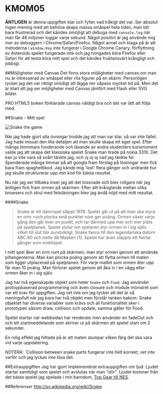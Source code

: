 KMOM05
=============

**ÄNTLIGEN** är denna uppgiften klar och fyfan vad tråkigt det var.
Ser absolut ingen mening med att behöva skapa massa småspel hela tiden, man blir bara frustrerad och det kändes omöjligt att debuga med `console.log` när man får 48 miljoner loggar varje sekund. Något positivt är jag använde mig mer av debuggern i Chrome/Safari/Firefox. Något annat och klaga på är att  metoderna i `window.Key` inte fungerar i Google Chrome Canary, förflyttning av Asteroids spelet fungerade inte och jag tvingades köra Firefox eller Safari för att testa köra mitt spel och det kändes fruktansvärt krångligt och jobbigt. 

##Möjligheter med Canvas
Det finns stora möjligheter med canvas om man nu är intresserad av småspel eller rita figurer på en skärm. Personligen tycker jag det var riktigt onödigt att lägga ner såpass mycket tid på. Men det är klart att jag ser möjligheter med Canvas jämfört med Flash eller SVG bilder. 

PRO HTML5 boken förklarade canvas väldigt bra och det var lätt att följa med. 

##Snake - Mitt spel

![Snake the game](http://puu.sh/dqH2f/bc7869548c.png)

När jag hade gjort alla övningar trodde jag att man var klar, så var inte fallet. Jag hade missat den lilla detaljen att man skulle skapa ett eget spel. Efter många timmmars funderande och läsande av andra studenters kursmoment valde jag att skapa det klassiska spelet Snake man lirade på nokia 3310. Det kan ju inte vara så svårt tänkte jag, och oj oj oj vad jag tänkte fel. Spenderade många timmar på att googla fram förslag på lösningar men fick bara fram spaghettikod. Jag kände mig 'lost' flera gånger och undrarde hur jag skulle strukturerar upp min kod för bästa resultat.

Nu när jag ser tillbaka inser jag att det lossnade och blev roligare när jag äntligen fick fram ormen på skärmen. Efter allt krånglande mellan olika browsers och strul med felsökningen blev jag ändå nöjd med mitt resultat.



####Snake
>Snake är ett datorspel släppt 1978. Spelet går ut på att man ska styra en orm >och plocka små punkter som ger poäng. Ormen växer varje gång den går över en punkt, och tar därmed upp mer och mer plats på spelplanen. Spelet slutar om spelaren styr ormen in i sig själv, vilket till slut blir oundvikligt. Snake fanns till den legendariska datorn ABC 80 och hette då Masken [1]. Spelet har även släppts ett flertal gånger som mobilspel. 


I mitt spel åker en orm runt på skärmen, man styr ormen genom att använda piltangenterna. Man kan plocka poäng genom att flytta ormen till maten som ligger utplacerad på spelplanen. För varje matbit som ormen äter upp får man 10 poäng. Man förlorar spelet genom att åka in i en vägg eller ormen åker in i sig själv.

Jag har två egenskapde objekt som heter `Snake` och `Food`. Jag använder protoypbaserad programmering och även closure och module mönstret som var ett krav för uppgiften. Jag vet inte om jag tycker att det är så meningsfult när jag bara har två objekt men förstår tanken bakom. Snake objektet har diverse variabler som krävs och all funktionalitet sker i prototypen såsom draw, collision och update, samma gäller för Food.

Spelet startar när webbsidan har renderats men använder en fadeOut och och ett startmeddelande som skriver ut på skärmen att spelet start om 2 sekunder. 


En rolig effekt jag hittade på är att maten slumpar vilken färg det ska vara vid varje uppdatering.

*NOTERA:* `Collision between snake parts fungerar inte helt korrekt, vet inte varför och jag lyckas inte lösa det.

##Extrauppgiften
Jag har gjort implementerat extrauppgiften om ljud. Ljudet startar samtidigt som spelet och avslutas när man "dör". Ljudet kommer från det bästa spelet jag spelade i min barndom, [Top Gear till NES](http://upload.wikimedia.org/wikipedia/en/e/e7/Top_Gear_Coverart.png).




##Referenser
http://sv.wikipedia.org/wiki/Snake




